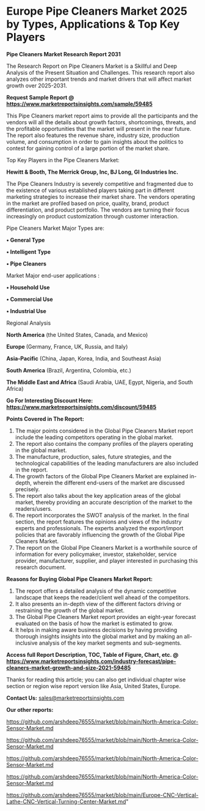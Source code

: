 # Europe Pipe Cleaners Market 2025 by Types, Applications & Top Key Players

<strong>Pipe Cleaners Market Research Report 2031</strong>

The Research Report on Pipe Cleaners Market is a Skillful and Deep Analysis of the Present Situation and Challenges. This research report also analyzes other important trends and market drivers that will affect market growth over 2025-2031.

<strong>Request Sample Report @ <a href=https://www.marketreportsinsights.com/sample/59485>https://www.marketreportsinsights.com/sample/59485</a></strong>

This Pipe Cleaners market report aims to provide all the participants and the vendors will all the details about growth factors, shortcomings, threats, and the profitable opportunities that the market will present in the near future. The report also features the revenue share, industry size, production volume, and consumption in order to gain insights about the politics to contest for gaining control of a large portion of the market share.

Top Key Players in the Pipe Cleaners Market:

<strong>Hewitt & Booth, The Merrick Group, Inc, BJ Long, GI Industries Inc.</strong>

The Pipe Cleaners Industry is severely competitive and fragmented due to the existence of various established players taking part in different marketing strategies to increase their market share. The vendors operating in the market are profiled based on price, quality, brand, product differentiation, and product portfolio. The vendors are turning their focus increasingly on product customization through customer interaction.

Pipe Cleaners Market Major Types are:

<strong>• General Type

• Intelligent Type

• Pipe Cleaners</strong>

Market Major end-user applications :

<strong>• Household Use

• Commercial Use

• Industrial Use</strong>

Regional Analysis

</u><strong><b>North America</b></strong> (the United States, Canada, and Mexico)

<strong><b>Europe </b></strong>(Germany, France, UK, Russia, and Italy)

<strong><b>Asia-Pacific</b></strong> (China, Japan, Korea, India, and Southeast Asia)

<strong><b>South America</b></strong> (Brazil, Argentina, Colombia, etc.)

<strong><b>The Middle East and Africa</b></strong> (Saudi Arabia, UAE, Egypt, Nigeria, and South Africa)

<strong>Go For Interesting Discount Here: <a href=https://www.marketreportsinsights.com/discount/59485>https://www.marketreportsinsights.com/discount/59485</a></strong>

<strong>Points Covered in The Report:</strong>
<ol>
  <li>The major points considered in the Global Pipe Cleaners Market report include the leading competitors operating in the global market.</li>
  <li>The report also contains the company profiles of the players operating in the global market.</li>
  <li>The manufacture, production, sales, future strategies, and the technological capabilities of the leading manufacturers are also included in the report.</li>
  <li>The growth factors of the Global Pipe Cleaners Market are explained in-depth, wherein the different end-users of the market are discussed precisely.</li>
  <li>The report also talks about the key application areas of the global market, thereby providing an accurate description of the market to the readers/users.</li>
  <li>The report incorporates the SWOT analysis of the market. In the final section, the report features the opinions and views of the industry experts and professionals. The experts analyzed the export/import policies that are favorably influencing the growth of the Global Pipe Cleaners Market.</li>
  <li>The report on the Global Pipe Cleaners Market is a worthwhile source of information for every policymaker, investor, stakeholder, service provider, manufacturer, supplier, and player interested in purchasing this research document.</li>
</ol>
<strong>Reasons for Buying Global Pipe Cleaners Market Report:</strong>

<ol>
  <li>The report offers a detailed analysis of the dynamic competitive landscape that keeps the reader/client well ahead of the competitors.</li>
  <li>It also presents an in-depth view of the different factors driving or restraining the growth of the global market.</li>
  <li>The Global Pipe Cleaners Market report provides an eight-year forecast evaluated on the basis of how the market is estimated to grow.</li>
  <li>It helps in making aware business decisions by having providing thorough insights insights into the global market and by making an all-inclusive analysis of the key market segments and sub-segments.</li>
</ol>
<strong>Access full Report Description, TOC, Table of Figure, Chart, etc. @ <a href=https://www.marketreportsinsights.com/industry-forecast/pipe-cleaners-market-growth-and-size-2021-59485>https://www.marketreportsinsights.com/industry-forecast/pipe-cleaners-market-growth-and-size-2021-59485</a></strong>


Thanks for reading this article; you can also get individual chapter wise section or region wise report version like Asia, United States, Europe.

<strong>Contact Us:</strong>
sales@marketreportsinsights.com

<strong>Our other reports:</strong>

<a href=https://github.com/arshdeep76555/market/blob/main/North-America-Color-Sensor-Market.md>https://github.com/arshdeep76555/market/blob/main/North-America-Color-Sensor-Market.md</a>

<a href=https://github.com/arshdeep76555/market/blob/main/North-America-Color-Sensor-Market.md>https://github.com/arshdeep76555/market/blob/main/North-America-Color-Sensor-Market.md</a>

<a href=https://github.com/arshdeep76555/market/blob/main/North-America-Color-Sensor-Market.md>https://github.com/arshdeep76555/market/blob/main/North-America-Color-Sensor-Market.md</a>

<a href=https://github.com/arshdeep76555/market/blob/main/North-America-Color-Sensor-Market.md>https://github.com/arshdeep76555/market/blob/main/North-America-Color-Sensor-Market.md</a>

<a href=https://github.com/arshdeep76555/market/blob/main/Europe-CNC-Vertical-Lathe-CNC-Vertical-Turning-Center-Market.md>https://github.com/arshdeep76555/market/blob/main/Europe-CNC-Vertical-Lathe-CNC-Vertical-Turning-Center-Market.md</a>"
